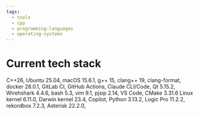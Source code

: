 ```yaml
---
tags:
  - tools
  - cpp
  - programming-languages
  - operating-systems
---
```


# Current tech stack

C++26,
Ubuntu 25.04,
macOS 15.6.1,
g++ 15,
clang++ 19,
clang-format,
docker 28.0.1,
GitLab CI,
GitHub Actions,
Claude CLI/Code,
Qt 5.15.2,
Wirehshark 4.4.6,
bash 5.3,
vim 9.1,
pjsip 2.14,
VS Code,
CMake 3.31.6
Linux kernel 6.11.0,
Darwin kernel 23.4,
Copilot,
Python 3.13.2,
Logic Pro 11.2.2,
rekordbox 7.2.3,
Asterisk 22.2.0,

